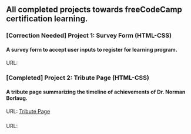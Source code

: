 ## All completed projects towards freeCodeCamp certification learning.

### [Correction Needed] Project 1: Survey Form (HTML-CSS) 
#### A survey form to accept user inputs to register for learning program.
URL: <a href="/survey_form/"></a>

### [Completed] Project 2: Tribute Page (HTML-CSS)
#### A tribute page summarizing the timeline of achievements of Dr. Norman Borlaug.
URL: <a href="/tribute_page/">Tribute Page</a>

### 
####
URL: <a></a>